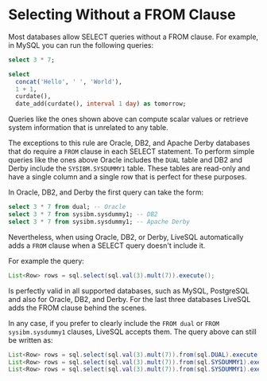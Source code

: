 # Selecting Without a FROM Clause

Most databases allow SELECT queries without a FROM clause. For example, in MySQL you can run the
following queries:

```sql
select 3 * 7;

select 
  concat('Hello', ' ', 'World'), 
  1 + 1, 
  curdate(), 
  date_add(curdate(), interval 1 day) as tomorrow;
```

Queries like the ones shown above can compute scalar values or retrieve system information that is unrelated
to any table.

The exceptions to this rule are Oracle, DB2, and Apache Derby databases that do require a `FROM` clause in each SELECT statement. 
To perform simple queries like the ones above Oracle includes the `DUAL` table and DB2 and Derby 
include the `SYSIBM.SYSDUMMY1` table. These tables are read-only and have a single column and a single row that
is perfect for these purposes.

In Oracle, DB2, and Derby the first query can take the form:

```sql
select 3 * 7 from dual; -- Oracle
select 3 * 7 from sysibm.sysdummy1; -- DB2
select 3 * 7 from sysibm.sysdummy1; -- Apache Derby
```

Nevertheless, when using Oracle, DB2, or Derby, LiveSQL automatically adds a `FROM` clause when a SELECT query doesn't include it.

For example the query:

```java
List<Row> rows = sql.select(sql.val(3).mult(7)).execute();
```

Is perfectly valid in all supported databases, such as MySQL, PostgreSQL and also for Oracle, DB2, and Derby. For the last 
three databases LiveSQL adds the FROM clause behind the scenes.

In any case, if you prefer to clearly include the `FROM dual` or `FROM sysibm.sysdummy1` clauses, LiveSQL accepts
them. The query above can still be written as:

```java
List<Row> rows = sql.select(sql.val(3).mult(7)).from(sql.DUAL).execute(); // Oracle
List<Row> rows = sql.select(sql.val(3).mult(7)).from(sql.SYSDUMMY1).execute(); // DB2
List<Row> rows = sql.select(sql.val(3).mult(7)).from(sql.SYSDUMMY1).execute(); // Apache Derby
```

